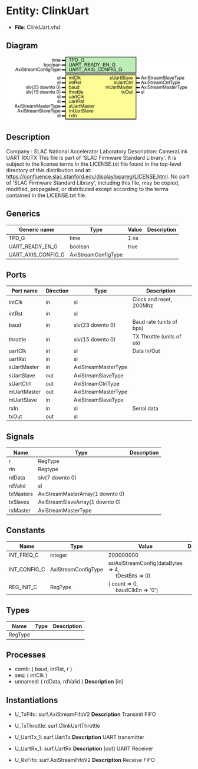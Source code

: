 # Entity: ClinkUart

- **File**: ClinkUart.vhd
## Diagram

![Diagram](ClinkUart.svg "Diagram")
## Description

Company    : SLAC National Accelerator Laboratory
Description:
CameraLink UART RX/TX
This file is part of 'SLAC Firmware Standard Library'.
It is subject to the license terms in the LICENSE.txt file found in the
top-level directory of this distribution and at:
   https://confluence.slac.stanford.edu/display/ppareg/LICENSE.html.
No part of 'SLAC Firmware Standard Library', including this file,
may be copied, modified, propagated, or distributed except according to
the terms contained in the LICENSE.txt file.
## Generics

| Generic name       | Type                | Value | Description |
| ------------------ | ------------------- | ----- | ----------- |
| TPD_G              | time                | 1 ns  |             |
| UART_READY_EN_G    | boolean             | true  |             |
| UART_AXIS_CONFIG_G | AxiStreamConfigType |       |             |
## Ports

| Port name   | Direction | Type                | Description               |
| ----------- | --------- | ------------------- | ------------------------- |
| intClk      | in        | sl                  | Clock and reset, 200Mhz   |
| intRst      | in        | sl                  |                           |
| baud        | in        | slv(23 downto 0)    | Baud rate (units of bps)  |
| throttle    | in        | slv(15 downto 0)    | TX Throttle (units of us) |
| uartClk     | in        | sl                  | Data In/Out               |
| uartRst     | in        | sl                  |                           |
| sUartMaster | in        | AxiStreamMasterType |                           |
| sUartSlave  | out       | AxiStreamSlaveType  |                           |
| sUartCtrl   | out       | AxiStreamCtrlType   |                           |
| mUartMaster | out       | AxiStreamMasterType |                           |
| mUartSlave  | in        | AxiStreamSlaveType  |                           |
| rxIn        | in        | sl                  | Serial data               |
| txOut       | out       | sl                  |                           |
## Signals

| Name      | Type                             | Description |
| --------- | -------------------------------- | ----------- |
| r         | RegType                          |             |
| rin       | Regtype                          |             |
| rdData    | slv(7 downto 0)                  |             |
| rdValid   | sl                               |             |
| txMasters | AxiStreamMasterArray(1 downto 0) |             |
| txSlaves  | AxiStreamSlaveArray(1 downto 0)  |             |
| rxMaster  | AxiStreamMasterType              |             |
## Constants

| Name         | Type                | Value                                                                                   | Description |
| ------------ | ------------------- | --------------------------------------------------------------------------------------- | ----------- |
| INT_FREQ_C   | integer             |  200000000                                                                              |             |
| INT_CONFIG_C | AxiStreamConfigType |  ssiAxiStreamConfig(dataBytes => 4,<br><span style="padding-left:20px"> tDestBits => 0) |             |
| REG_INIT_C   | RegType             |  (       count     => 0,<br><span style="padding-left:20px">       baudClkEn => '0')    |             |
## Types

| Name    | Type | Description |
| ------- | ---- | ----------- |
| RegType |      |             |
## Processes
- comb: ( baud, intRst, r )
- seq: ( intClk )
- unnamed: ( rdData, rdValid )
**Description**
[in]

## Instantiations

- U_TxFifo: surf.AxiStreamFifoV2
**Description**
Transmit FIFO

- U_TxThrottle: surf.ClinkUartThrottle
- U_UartTx_1: surf.UartTx
**Description**
UART transmitter

- U_UartRx_1: surf.UartRx
**Description**
[out]
UART Receiver

- U_RxFifo: surf.AxiStreamFifoV2
**Description**
Receive FIFO

